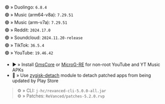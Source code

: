 🟢 » Duolingo: `6.8.4`  
🟢 » Music (arm64-v8a): `7.29.51`  
🟢 » Music (arm-v7a): `7.29.51`  
🟢 » Reddit: `2024.17.0`  
🟢 » Soundcloud: `2024.11.20-release`  
🟢 » TikTok: `36.5.4`  
🟢 » YouTube: `19.46.42`  

- ▶️ » Install [GmsCore](https://github.com/ReVanced/GmsCore/releases) or [MicroG-RE](https://github.com/WSTxda/MicroG-RE/releases) for non-root YouTube and YT Music APKs  
- 🛑 » Use [zygisk-detach](https://github.com/j-hc/zygisk-detach) module to detach patched apps from being updated by Play Store
  
> ⚙️ » CLI: `j-hc/revanced-cli-5.0.0-all.jar`  
> ⚙️ » Patches: `ReVanced/patches-5.2.0.rvp`    
